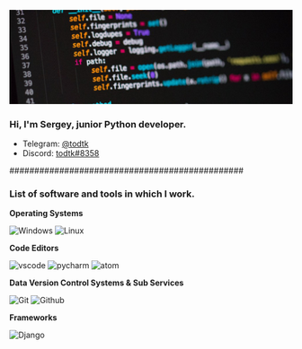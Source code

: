 ![banner](https://raw.githubusercontent.com/todtk/todtk/main/banner.jpg)

### Hi, I'm Sergey, junior Python developer.
- Telegram: [@todtk](https://t.me/todtk)
- Discord: [todtk#8358](http://discordapp.com/users/173463742388895744)

###############################################

### List of software and tools in which I work.

<b>Operating Systems</b>

![Windows](https://img.shields.io/badge/-Windows-0078d4?logo=Windows&style=for-the-badge&logoColor=white)
![Linux](https://img.shields.io/badge/-Linux-FCC624?logo=Linux&style=for-the-badge&logoColor=black)

<b>Code Editors</b>

![vscode](https://img.shields.io/badge/-Visual%20Studio%20Code-0078d4?logo=VisualStudioCode&style=for-the-badge&logoColor=white)
![pycharm](https://img.shields.io/badge/-PyCharm-81e66e?logo=PyCharm&style=for-the-badge&logoColor=black)
![atom](https://img.shields.io/badge/-atom-66595C?logo=Atom&style=for-the-badge&logoColor=white)

<b>Data Version Control Systems & Sub Services</b>

![Git](https://img.shields.io/badge/-Git-F05032?logo=Git&style=for-the-badge&logoColor=white)
![Github](https://img.shields.io/badge/-Github-181717?logo=Github&style=for-the-badge&logoColor=white)

<b>Frameworks</b>

![Django](https://img.shields.io/badge/-Django-092E20?logo=Django&style=for-the-badge&logoColor=white)
